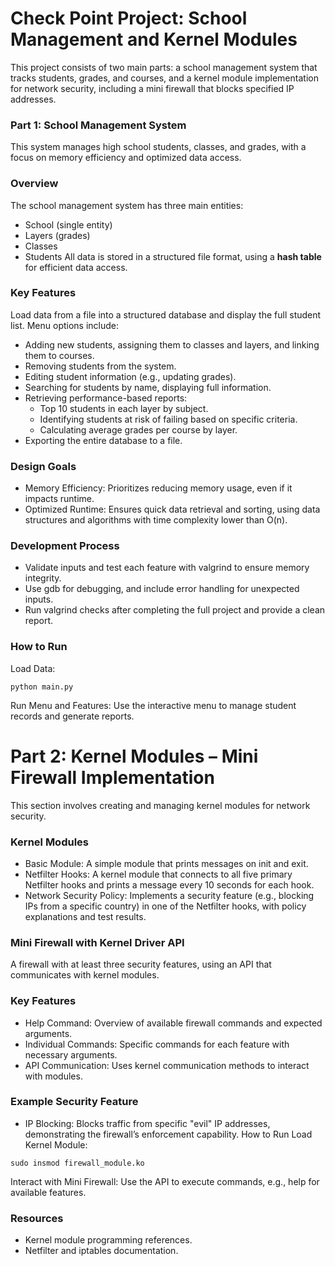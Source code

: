 # Check Point Project: School Management and Kernel Modules
This project consists of two main parts: a school management system that tracks students, grades, and courses, and a kernel module implementation for network security, including a mini firewall that blocks specified IP addresses.

### Part 1: School Management System
This system manages high school students, classes, and grades, with a focus on memory efficiency and optimized data access.

### Overview
The school management system has three main entities:

- School (single entity)
- Layers (grades)
- Classes
- Students
All data is stored in a structured file format, using a **hash table** for efficient data access.

### Key Features
Load data from a file into a structured database and display the full student list.
Menu options include:
* Adding new students, assigning them to classes and layers, and linking them to courses.
* Removing students from the system.
* Editing student information (e.g., updating grades).
* Searching for students by name, displaying full information.
* Retrieving performance-based reports:
  * Top 10 students in each layer by subject.
  * Identifying students at risk of failing based on specific criteria.
  * Calculating average grades per course by layer.
* Exporting the entire database to a file.
### Design Goals
- Memory Efficiency: Prioritizes reducing memory usage, even if it impacts runtime.
- Optimized Runtime: Ensures quick data retrieval and sorting, using data structures and algorithms with time complexity lower than O(n).
### Development Process
- Validate inputs and test each feature with valgrind to ensure memory integrity.
- Use gdb for debugging, and include error handling for unexpected inputs.
- Run valgrind checks after completing the full project and provide a clean report.
### How to Run
Load Data:
```
python main.py
```
Run Menu and Features: Use the interactive menu to manage student records and generate reports.

# Part 2: Kernel Modules – Mini Firewall Implementation
This section involves creating and managing kernel modules for network security.

### Kernel Modules
- Basic Module:
  A simple module that prints messages on init and exit.
- Netfilter Hooks:
  A kernel module that connects to all five primary Netfilter hooks and prints a message every 10 seconds for each hook.
- Network Security Policy:
  Implements a security feature (e.g., blocking IPs from a specific country) in one of the Netfilter hooks, with policy explanations and test results.
### Mini Firewall with Kernel Driver API
A firewall with at least three security features, using an API that communicates with kernel modules.

### Key Features
- Help Command: Overview of available firewall commands and expected arguments.
- Individual Commands: Specific commands for each feature with necessary arguments.
- API Communication: Uses kernel communication methods to interact with modules.
### Example Security Feature
 - IP Blocking: Blocks traffic from specific "evil" IP addresses, demonstrating the firewall’s enforcement capability.
How to Run
Load Kernel Module:
```
sudo insmod firewall_module.ko
```
Interact with Mini Firewall: Use the API to execute commands, e.g., help for available features.

### Resources
- Kernel module programming references.
- Netfilter and iptables documentation.
